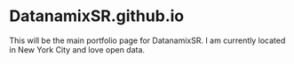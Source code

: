 # DatanamixSR.github.io
This will be the main portfolio page for DatanamixSR. I am currently located in New York City and love open data.

